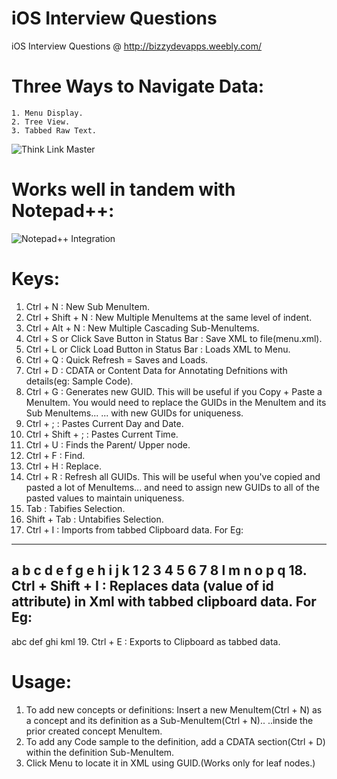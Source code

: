 iOS Interview Questions
=======================

iOS Interview Questions @ http://bizzydevapps.weebly.com/

Three Ways to Navigate Data:
============================
    1. Menu Display.
    2. Tree View.
    3. Tabbed Raw Text.

![Think Link Master](http://medbuy.in/ThinkLinkMaster/MenuDisplay.jpg)

Works well in tandem with Notepad++:
====================================

![Notepad++ Integration](http://medbuy.in/ThinkLinkMaster/Export.PNG)

Keys:
=====
1. Ctrl + N : New Sub MenuItem.
2. Ctrl + Shift + N : New Multiple MenuItems at the same level of indent.
3. Ctrl + Alt + N : New Multiple Cascading Sub-MenuItems.
4. Ctrl + S or Click Save Button in Status Bar : Save XML to file(menu.xml).
5. Ctrl + L or Click Load Button in Status Bar : Loads XML to Menu.
6. Ctrl + Q : Quick Refresh = Saves and Loads.
7. Ctrl + D : CDATA or Content Data for Annotating Defnitions with details(eg: Sample Code).
8. Ctrl + G : Generates new GUID.
              This will be useful if you Copy + Paste a MenuItem. 
              You would need to replace the GUIDs in the MenuItem and its Sub MenuItems...
              ... with new GUIDs for uniqueness.
9. Ctrl + ; : Pastes Current Day and Date.
10. Ctrl + Shift + ; : Pastes Current Time.
11. Ctrl + U : Finds the Parent/ Upper node.
12. Ctrl + F : Find.
13. Ctrl + H : Replace.
14. Ctrl + R : Refresh all GUIDs.
		This will be useful when you've copied and pasted a lot of MenuItems...
		and need to assign new GUIDs to all of the pasted values to maintain uniqueness.
15. Tab : Tabifies Selection.
16. Shift + Tab : Untabifies Selection.
17. Ctrl + I : Imports from tabbed Clipboard data.
For Eg:
-------
a
	b
	c
		d
			e
		f
	g
	e
h
i
	j
		k
			1
				2
					3
						4
							5
								6
									7
										8
l
m
n
o
	p
		q
18. Ctrl + Shift + I : Replaces data (value of id attribute) in Xml with tabbed clipboard data.
For Eg:
-------
abc
def
ghi
kml
19. Ctrl + E : Exports to Clipboard as tabbed data.

Usage:
======
1. To add new concepts or definitions:
	Insert a new MenuItem(Ctrl + N) as a concept and its definition as a Sub-MenuItem(Ctrl + N).. 
	..inside the prior created concept MenuItem.
2. To add any Code sample to the definition, add a CDATA section(Ctrl + D) within the definition Sub-MenuItem.
3. Click Menu to locate it in XML using GUID.(Works only for leaf nodes.)
